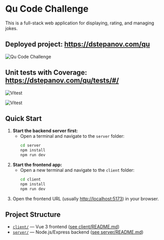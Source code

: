 # Qu Code Challenge

This is a full-stack web application for displaying, rating, and managing jokes.

## Deployed project: https://dstepanov.com/qu

![Qu Code Challenge](https://github.com/user-attachments/assets/3493b7c1-5238-4264-a1e6-56ea7ed5932b)

## Unit tests with Coverage: https://dstepanov.com/qu/tests/#/

![Vitest](https://github.com/user-attachments/assets/dd7a4e5e-05c1-4916-b97b-bb9b85cc5a60)

![Vitest](https://github.com/user-attachments/assets/2c66cb72-f110-44d9-8953-20765da219c5)


## Quick Start

1. **Start the backend server first:**
   - Open a terminal and navigate to the `server` folder:
     ```sh
     cd server
     npm install
     npm run dev
     ```
2. **Start the frontend app:**
   - Open a new terminal and navigate to the `client` folder:
     ```sh
     cd client
     npm install
     npm run dev
     ```
3. Open the frontend URL (usually [http://localhost:5173](http://localhost:5173)) in your browser.

## Project Structure

- [`client/`](client/) — Vue 3 frontend ([see client/README.md](client/README.md))
- [`server/`](server/) — Node.js/Express backend ([see server/README.md](server/README.md))
